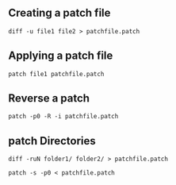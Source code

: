 ## Creating a patch file

```
diff -u file1 file2 > patchfile.patch
```

## Applying a patch file

```
patch file1 patchfile.patch
```

## Reverse a patch

```
patch -p0 -R -i patchfile.patch
```

## patch Directories

```
diff -ruN folder1/ folder2/ > patchfile.patch

patch -s -p0 < patchfile.patch
```
